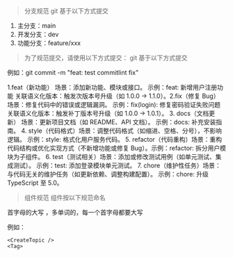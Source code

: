 > 分支规范
> git 基于以下方式提交

1. 主分支：main
2. 开发分支：dev
3. 功能分支：feature/xxx

> 为了规范提交，请使用以下方式提交：
> git 基于以下方式提交

例如：git commit -m "feat: test commitlint fix"

1.feat（新功能）​​
​​场景​​：添加新功能、模块或接口。
​​示例​​：feat: 新增用户注册功能
​​关联语义化版本​​：触发次版本号升级（如 1.0.0 → 1.1.0）。
​​2.fix（修复 Bug）​​
​​场景​​：修复代码中的错误或逻辑漏洞。
​​示例​​：fix(login): 修复密码验证失败问题
​​关联语义化版本​​：触发补丁版本号升级（如 1.0.0 → 1.0.1）。
​​3. docs（文档更新）​​
​​场景​​：更新项目文档（如 README、API 文档）。
​​示例​​：docs: 补充安装指南。
​​4. style（代码格式）​​
​​场景​​：调整代码格式（如缩进、空格、分号），不影响逻辑。
​​示例​​：style: 格式化用户服务代码。
​​5. refactor（代码重构）​​
​​场景​​：重构代码结构或优化实现方式（不新增功能或修复 Bug）。
​​示例​​：refactor: 拆分用户模块为子组件。
​​6. test（测试相关）​​
​​场景​​：添加或修改测试用例（如单元测试、集成测试）。
​​示例​​：test: 添加登录模块单元测试。
​​7. chore（维护性任务）​​
​​场景​​：与代码无关的维护任务（如更新依赖、调整构建配置）。
​​示例​​：chore: 升级 TypeScript 至 5.0。

> 组件规范
> 组件按以下规范命名

首字母的大写 ，多单词的，每一个首字母都要大写

例如：

```
<CreateTopic />
<Tag>
```
